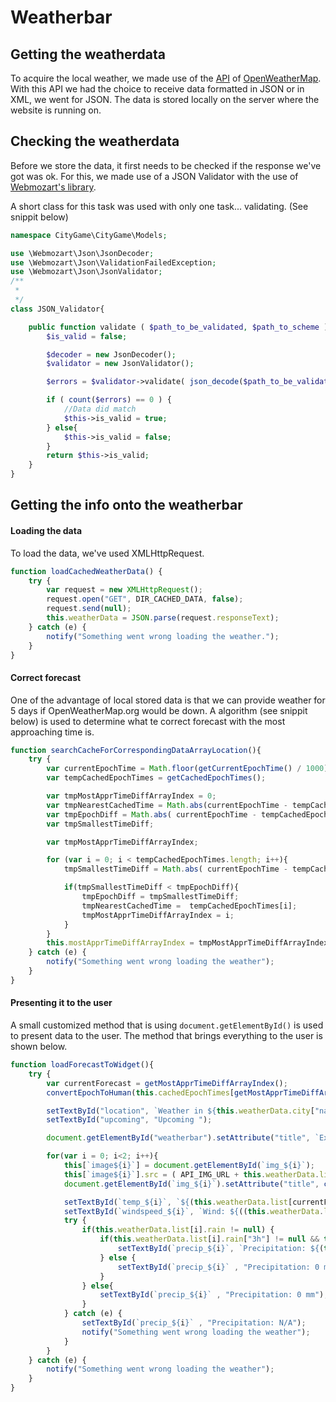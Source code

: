 # Weatherbar

## Getting the weatherdata

To acquire the local weather, we made use of the [API](http://openweathermap.org/forecast5) of [OpenWeatherMap](http://openweathermap.org/). With this API we had the choice to receive data formatted in JSON or in XML, we went for JSON. The data is stored locally on the server where the website is running on.

## Checking the weatherdata

Before we store the data, it first needs to be checked if the response we've got was ok. For this, we made use of a JSON Validator with the use of [Webmozart's library](https://github.com/webmozart/json).

A short class for this task was used with only one task... validating. \(See snippit below\)

```php
namespace CityGame\CityGame\Models;

use \Webmozart\Json\JsonDecoder;
use \Webmozart\Json\ValidationFailedException;
use \Webmozart\Json\JsonValidator;
/**
 *
 */
class JSON_Validator{

    public function validate ( $path_to_be_validated, $path_to_scheme ){
        $is_valid = false;

        $decoder = new JsonDecoder();
        $validator = new JsonValidator();

        $errors = $validator->validate( json_decode($path_to_be_validated), $path_to_scheme );

        if ( count($errors) == 0 ) {
            //Data did match
            $this->is_valid = true;
        } else{
            $this->is_valid = false;
        }
        return $this->is_valid;
    }
}
```

## Getting the info onto the weatherbar

#### Loading the data

To load the data, we've used XMLHttpRequest.

```js
function loadCachedWeatherData() {
    try {
        var request = new XMLHttpRequest();
        request.open("GET", DIR_CACHED_DATA, false);
        request.send(null);
        this.weatherData = JSON.parse(request.responseText);
    } catch (e) {
        notify("Something went wrong loading the weather.");
    }
}
```

#### Correct forecast

One of the advantage of local stored data is that we can provide weather for 5 days if OpenWeatherMap.org would be down. A algorithm \(see snippit below\) is used to determine what te correct forecast with the most approaching time is. 

```js
function searchCacheForCorrespondingDataArrayLocation(){
    try {
        var currentEpochTime = Math.floor(getCurrentEpochTime() / 1000) - new Date().getTimezoneOffset()*60;
        var tempCachedEpochTimes = getCachedEpochTimes();

        var tmpMostApprTimeDiffArrayIndex = 0;
        var tmpNearestCachedTime = Math.abs(currentEpochTime - tempCachedEpochTimes[0]);
        var tmpEpochDiff = Math.abs( currentEpochTime - tempCachedEpochTimes[0] );
        var tmpSmallestTimeDiff;

        var tmpMostApprTimeDiffArrayIndex;

        for (var i = 0; i < tempCachedEpochTimes.length; i++){
            tmpSmallestTimeDiff = Math.abs( currentEpochTime - tempCachedEpochTimes[i] );

            if(tmpSmallestTimeDiff < tmpEpochDiff){
                tmpEpochDiff = tmpSmallestTimeDiff;
                tmpNearestCachedTime =  tempCachedEpochTimes[i];
                tmpMostApprTimeDiffArrayIndex = i;
            }
        }
        this.mostApprTimeDiffArrayIndex = tmpMostApprTimeDiffArrayIndex;
    } catch (e) {
        notify("Something went wrong loading the weather");
    }
}
```

#### Presenting it to the user

A small customized method that is using `document.getElementById()` is used to present data to the user. The method that brings everything to the user is shown below.

```js
function loadForecastToWidget(){
    try {
        var currentForecast = getMostApprTimeDiffArrayIndex();
        convertEpochToHuman(this.cachedEpochTimes[getMostApprTimeDiffArrayIndex()]);

        setTextById("location", `Weather in ${this.weatherData.city["name"]}, ${this.weatherData.city["country"]}`);
        setTextById("upcoming", "Upcoming ");

        document.getElementById("weatherbar").setAttribute("title", `Expected weather for ${getTimeformat()} and 3 hours in advance.`);

        for(var i = 0; i<2; i++){
            this[`image${i}`] = document.getElementById(`img_${i}`);
            this[`image${i}`].src = ( API_IMG_URL + this.weatherData.list[currentForecast+i].weather[0].icon +  API_IMG_EXTENSION);
            document.getElementById(`img_${i}`).setAttribute("title", capitalizeFirstLetter(this.weatherData.list[currentForecast+i].weather[0].description));

            setTextById(`temp_${i}`, `${(this.weatherData.list[currentForecast+i].main["temp"]).toFixed(0)}°C`);
            setTextById(`windspeed_${i}`, `Wind: ${((this.weatherData.list[currentForecast+i].wind["speed"])*3.6).toFixed(0)} km/h`);
            try {
                if(this.weatherData.list[i].rain != null) {
                    if(this.weatherData.list[i].rain["3h"] != null && typeof this.weatherData.list[i].rain["3h"] != "undefined") {
                        setTextById(`precip_${i}`, `Precipitation: ${(this.weatherData.list[currentForecast+i].rain["3h"]).toFixed(4)} mm`);
                    } else {
                        setTextById(`precip_${i}` , "Precipitation: 0 mm");
                    }
                } else{
                    setTextById(`precip_${i}` , "Precipitation: 0 mm");
                }
            } catch (e) {
                setTextById(`precip_${i}` , "Precipitation: N/A");
                notify("Something went wrong loading the weather");
            }
        }
    } catch (e) {
        notify("Something went wrong loading the weather");
    }
}
```



